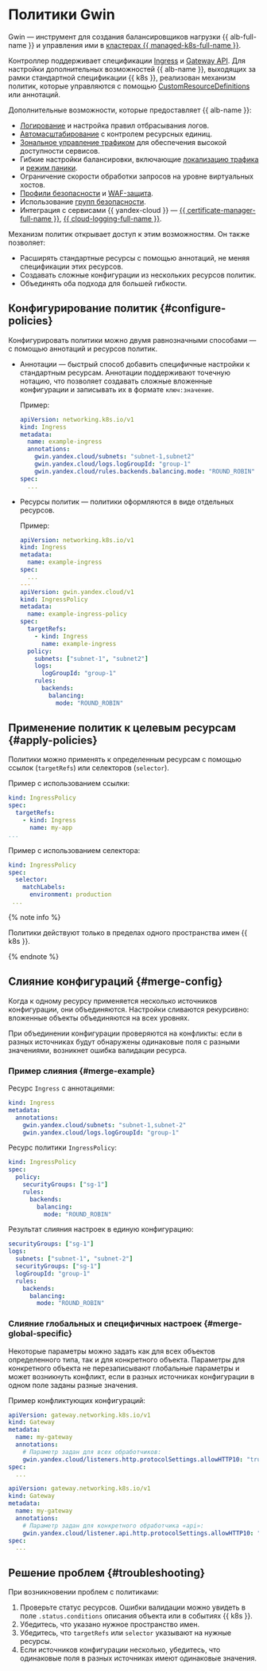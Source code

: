 # Политики Gwin

Gwin — инструмент для создания балансировщиков нагрузки {{ alb-full-name }} и управления ими в [кластерах {{ managed-k8s-full-name }}](../../../managed-kubernetes/concepts/index.md#kubernetes-cluster).

Контроллер поддерживает спецификации [Ingress](https://kubernetes.io/docs/concepts/services-networking/ingress/) и [Gateway API](https://gateway-api.sigs.k8s.io/). Для настройки дополнительных возможностей {{ alb-name }}, выходящих за рамки стандартной спецификации {{ k8s }}, реализован механизм политик, которые управляются с помощью [CustomResourceDefinitions](https://kubernetes.io/docs/tasks/extend-kubernetes/custom-resources/custom-resource-definitions/) или аннотаций.

Дополнительные возможности, которые предоставляет {{ alb-name }}:

* [Логирование](../../../application-load-balancer/concepts/application-load-balancer.md#logging) и настройка правил отбрасывания логов.
* [Автомасштабирование](../../../application-load-balancer/concepts/application-load-balancer.md#lcu-scaling) с контролем ресурсных единиц.
* [Зональное управление трафиком](../../../application-load-balancer/concepts/application-load-balancer.md#lb-location) для обеспечения высокой доступности сервисов.
* Гибкие настройки балансировки, включающие [локализацию трафика](../../../application-load-balancer/concepts/backend-group.md#locality) и [режим паники](../../../application-load-balancer/concepts/backend-group.md#panic-mode).
* Ограничение скорости обработки запросов на уровне виртуальных хостов.
* [Профили безопасности](../../../smartwebsecurity/concepts/profiles.md) и [WAF-защита](../../../smartwebsecurity/concepts/waf.md).
* Использование [групп безопасности](../../../vpc/concepts/security-groups.md).
* Интеграция с сервисами {{ yandex-cloud }} — [{{ certificate-manager-full-name }}](../../../certificate-manager/index.yaml), [{{ cloud-logging-full-name }}](../../../logging/index.yaml).

Механизм политик открывает доступ к этим возможностям. Он также позволяет:

* Расширять стандартные ресурсы с помощью аннотаций, не меняя спецификации этих ресурсов.
* Создавать сложные конфигурации из нескольких ресурсов политик.
* Объединять оба подхода для большей гибкости.

## Конфигурирование политик {#configure-policies}

Конфигурировать политики можно двумя равнозначными способами — с помощью аннотаций и ресурсов политик.

* Аннотации — быстрый способ добавить специфичные настройки к стандартным ресурсам. Аннотации поддерживают точечную нотацию, что позволяет создавать сложные вложенные конфигурации и записывать их в формате `ключ:значение`.

  Пример:

    ```yaml
    apiVersion: networking.k8s.io/v1
    kind: Ingress
    metadata:
      name: example-ingress
      annotations:
        gwin.yandex.cloud/subnets: "subnet-1,subnet2"
        gwin.yandex.cloud/logs.logGroupId: "group-1"
        gwin.yandex.cloud/rules.backends.balancing.mode: "ROUND_ROBIN"
    spec:
      ...
    ```

* Ресурсы политик — политики оформляются в виде отдельных ресурсов.

  Пример:

    ```yaml
    apiVersion: networking.k8s.io/v1
    kind: Ingress
    metadata:
      name: example-ingress
    spec:
      ...
    ---
    apiVersion: gwin.yandex.cloud/v1
    kind: IngressPolicy
    metadata:
      name: example-ingress-policy
    spec:
      targetRefs:
        - kind: Ingress
          name: example-ingress
      policy:
        subnets: ["subnet-1", "subnet2"]
        logs:
          logGroupId: "group-1"
        rules:
          backends:
            balancing:
              mode: "ROUND_ROBIN"
    ```

## Применение политик к целевым ресурсам {#apply-policies}

Политики можно применять к определенным ресурсам с помощью ссылок (`targetRefs`) или селекторов (`selector`).

Пример с использованием ссылки:

```yaml
kind: IngressPolicy
spec:
  targetRefs:
    - kind: Ingress
      name: my-app
...
```

Пример с использованием селектора:

```yaml
kind: IngressPolicy
spec:
  selector:
    matchLabels:
      environment: production
 ...
```

{% note info %}

Политики действуют только в пределах одного пространства имен {{ k8s }}.

{% endnote %}

## Слияние конфигураций {#merge-config}

Когда к одному ресурсу применяется несколько источников конфигурации, они объединяются. Настройки сливаются рекурсивно: вложенные объекты объединяются на всех уровнях. 

При объединении конфигурации проверяются на конфликты: если в разных источниках будут обнаружены одинаковые поля с разными значениями, возникнет ошибка валидации ресурса.

### Пример слияния {#merge-example}

Ресурс `Ingress` с аннотациями:

```yaml
kind: Ingress
metadata:
  annotations:
    gwin.yandex.cloud/subnets: "subnet-1,subnet-2"
    gwin.yandex.cloud/logs.logGroupId: "group-1"
```

Ресурс политики `IngressPolicy`:

```yaml
kind: IngressPolicy
spec:
  policy:
    securityGroups: ["sg-1"]
    rules:
      backends:
        balancing:
          mode: "ROUND_ROBIN"
```

Результат слияния настроек в единую конфигурацию:

```yaml
securityGroups: ["sg-1"]
logs:
  subnets: ["subnet-1", "subnet-2"]
  securityGroups: ["sg-1"]
  logGroupId: "group-1"
  rules:
    backends:
      balancing:
        mode: "ROUND_ROBIN"
```

### Слияние глобальных и специфичных настроек {#merge-global-specific}

Некоторые параметры можно задать как для всех объектов определенного типа, так и для конкретного объекта. Параметры для конкретного объекта не перезаписывают глобальные параметры и может возникнуть конфликт, если в разных источниках конфигурации в одном поле заданы разные значения.


Пример конфликтующих конфигураций:

```yaml
apiVersion: gateway.networking.k8s.io/v1
kind: Gateway
metadata:
  name: my-gateway
  annotations:
    # Параметр задан для всех обработчиков:
    gwin.yandex.cloud/listeners.http.protocolSettings.allowHTTP10: "true"
spec:
  ...
```

```yaml
apiVersion: gateway.networking.k8s.io/v1
kind: Gateway
metadata:
  name: my-gateway
  annotations:
    # Параметр задан для конкретного обработчика «api»:
    gwin.yandex.cloud/listener.api.http.protocolSettings.allowHTTP10: "false"
spec:
  ...
```

## Решение проблем {#troubleshooting}

При возникновении проблем с политиками:

  1. Проверьте статус ресурсов. Ошибки валидации можно увидеть в поле `.status.conditions` описания объекта или в событиях {{ k8s }}.
  1. Убедитесь, что указано нужное пространство имен.
  1. Убедитесь, что `targetRefs` или `selector` указывают на нужные ресурсы.
  1. Если источников конфигурации несколько, убедитесь, что одинаковые поля в разных источниках имеют одинаковые значения.